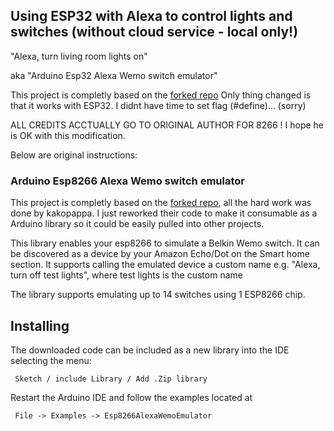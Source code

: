 ## Using ESP32 with Alexa to control lights and switches (without cloud service - local only!)

"Alexa, turn living room lights on"

aka "Arduino Esp32 Alexa Wemo switch emulator"

This project is completly based on the [forked repo](https://github.com/witnessmenow/esp8266-alexa-wemo-emulator)
Only thing changed is that it works with ESP32.
I didnt have time to set flag (#define)... (sorry)

ALL CREDITS ACCTUALLY GO TO ORIGINAL AUTHOR FOR 8266 !
I hope he is OK with this modification.

Below are original instructions:


### Arduino Esp8266 Alexa Wemo switch emulator

This project is completly based on the [forked repo](https://github.com/kakopappa/arduino-esp8266-alexa-multiple-wemo-switch), all the hard work was done by kakopappa. I just reworked their code to make it consumable as a Arduino library so it could be easily pulled into other projects.

This library enables your esp8266 to simulate a Belkin Wemo switch. It can be discovered as a device by your Amazon Echo/Dot on the Smart home section. It supports calling the emulated device a custom name e.g. "Alexa, turn off test lights", where test lights is the custom name

The library supports emulating up to 14 switches using 1 ESP8266 chip.

## Installing

The downloaded code can be included as a new library into the IDE selecting the menu:

     Sketch / include Library / Add .Zip library

Restart the Arduino IDE and follow the examples located at

     File -> Examples -> Esp8266AlexaWemoEmulator
